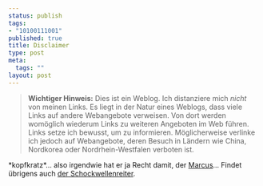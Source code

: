 ```yaml
--- 
status: publish
tags: 
- "10100111001"
published: true
title: Disclaimer
type: post
meta: 
  tags: ""
layout: post
---
```

<blockquote><p><b>Wichtiger Hinweis:</b> Dies ist ein Weblog. Ich distanziere mich <i>nicht</i> von meinen Links. Es liegt in der Natur eines Weblogs, dass viele Links auf andere Webangebote verweisen. Von dort werden womöglich wiederum Links zu weiteren Angeboten im Web führen. Links setze ich bewusst, um zu informieren. Möglicherweise verlinke ich jedoch auf Webangebote, deren Besuch in Ländern wie China, Nordkorea oder Nordrhein-Westfalen verboten ist.</p>

</blockquote>
<p>*kopfkratz*... also irgendwie hat er ja Recht damit, der <a target="_BLANK" href="http://www.web-blog.net/index/P151" title="http://www.web-blog.net/index/P151" onmouseover="window.status='http://www.web-blog.net/index/P151';return true;" onmouseout="window.status='';return true;">Marcus</a>... Findet übrigens auch <a target="_BLANK" href="http://blog.schockwellenreiter.de/6067" title="http://blog.schockwellenreiter.de/6067" onmouseover="window.status='http://blog.schockwellenreiter.de/6067';return true;" onmouseout="window.status='';return true;">der Schockwellenreiter</a>.</p>
